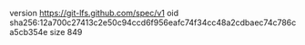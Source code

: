 version https://git-lfs.github.com/spec/v1
oid sha256:12a700c27413c2e50c94ccd6f956eafc74f34cc48a2cdbaec74c786ca5cb354e
size 849
